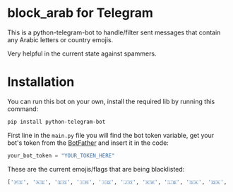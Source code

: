 # block_arab for Telegram
This is a python-telegram-bot to handle/filter sent messages that contain any Arabic letters or country emojis. 

Very helpful in the current state against spammers.

# Installation

You can run this bot on your own, install the required lib by running this command: 

```bash
pip install python-telegram-bot
```

First line in the `main.py` file you will find the bot token variable, get your bot's token from the [BotFather](https://telegram.me/botfather) and insert it in the code:

```python
your_bot_token = "YOUR_TOKEN_HERE"
```

These are the current emojis/flags that are being blacklisted:

```python
['🇵🇸', '🇦🇪', '🇪🇬', '🇮🇷', '🇮🇶', '🇯🇴', '🇰🇼', '🇱🇧', '🇸🇦', '🇶🇦', '🇸🇾', '🇾🇪']
```
